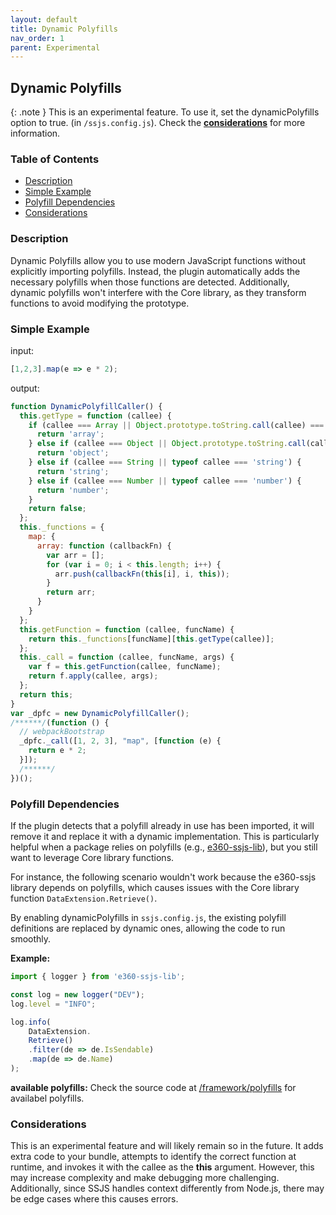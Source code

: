 ```yaml
---
layout: default
title: Dynamic Polyfills
nav_order: 1
parent: Experimental
---
```


## Dynamic Polyfills

{: .note }
This is an experimental feature. To use it, set the dynamicPolyfills option to true. (in `/ssjs.config.js`). Check the **[considerations](#considerations)** for more information.

### Table of Contents
* [Description](#description)
* [Simple Example](#simple-example)
* [Polyfill Dependencies](#polyfill-dependencies)
* [Considerations](#considerations)

### Description

Dynamic Polyfills allow you to use modern JavaScript functions without explicitly importing polyfills. Instead, the plugin automatically adds the necessary polyfills when those functions are detected. Additionally, dynamic polyfills won't interfere with the Core library, as they transform functions to avoid modifying the prototype.

### Simple Example

input:
```javascript
[1,2,3].map(e => e * 2);
```

output:
```javascript
function DynamicPolyfillCaller() {
  this.getType = function (callee) {
    if (callee === Array || Object.prototype.toString.call(callee) === '[object Array]') {
      return 'array';
    } else if (callee === Object || Object.prototype.toString.call(callee) === '[object Object]' && typeof callee !== 'function') {
      return 'object';
    } else if (callee === String || typeof callee === 'string') {
      return 'string';
    } else if (callee === Number || typeof callee === 'number') {
      return 'number';
    }
    return false;
  };
  this._functions = {
    map: {
      array: function (callbackFn) {
        var arr = [];
        for (var i = 0; i < this.length; i++) {
          arr.push(callbackFn(this[i], i, this));
        }
        return arr;
      }
    }
  };
  this.getFunction = function (callee, funcName) {
    return this._functions[funcName][this.getType(callee)];
  };
  this._call = function (callee, funcName, args) {
    var f = this.getFunction(callee, funcName);
    return f.apply(callee, args);
  };
  return this;
}
var _dpfc = new DynamicPolyfillCaller();
/******/(function () {
  // webpackBootstrap
  _dpfc._call([1, 2, 3], "map", [function (e) {
    return e * 2;
  }]);
  /******/
})();
```
### Polyfill Dependencies
If the plugin detects that a polyfill already in use has been imported, it will remove it and replace it with a dynamic implementation. This is particularly helpful when a package relies on polyfills (e.g., [e360-ssjs-lib](https://www.npmjs.com/package/e360-ssjs-lib)), but you still want to leverage Core library functions.

For instance, the following scenario wouldn't work because the e360-ssjs library depends on polyfills, which causes issues with the Core library function `DataExtension.Retrieve()`.

By enabling dynamicPolyfills in `ssjs.config.js`, the existing polyfill definitions are replaced by dynamic ones, allowing the code to run smoothly.

**Example:**

```javascript
import { logger } from 'e360-ssjs-lib';

const log = new logger("DEV");
log.level = "INFO";

log.info(
    DataExtension.
    Retrieve()
    .filter(de => de.IsSendable)
    .map(de => de.Name)
);
```
**available polyfills:**
Check the source code at [/framework/polyfills](https://github.com/adessoSE/ssjs-webpack/tree/main/framework/polyfills) for availabel polyfills.

### Considerations

This is an experimental feature and will likely remain so in the future. It adds extra code to your bundle, attempts to identify the correct function at runtime, and invokes it with the callee as the **this** argument. However, this may increase complexity and make debugging more challenging. Additionally, since SSJS handles context differently from Node.js, there may be edge cases where this causes errors.
